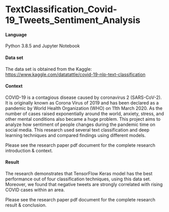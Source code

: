 # TextClassification_Covid-19_Tweets_Sentiment_Analysis

#### Language
Python 3.8.5 and Jupyter Notebook

#### Data set

The data set is obtained from the Kaggle:
https://www.kaggle.com/datatattle/covid-19-nlp-text-classification

#### Context

COVID-19 is a contagious disease caused by coronavirus 2 (SARS-CoV-2). It is originally known as Corona Virus of 2019 and has been declared as a pandemic by World Health Organization (WHO) on 11th March 2020. As the number of cases raised exponentially around the world, anxiety, stress, and other mental conditions also became a huge problem. This project aims to analyze how sentiment of people changes during the pandemic time on social media. This research used several text classification and deep learning techniques and compared findings using different models. 

Please see the research paper pdf document for the complete research introduction & context.

#### Result

The research demonstrates that TensorFlow Keras model has the best performance out of four classification techniques, using this data set. Moreover, we found that negative tweets are strongly correlated with rising COVID cases within an area.

Please see the research paper pdf document for the complete research result & conclusion.
